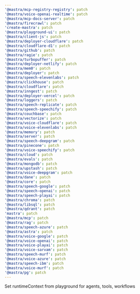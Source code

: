 ```yaml
---
'@mastra/mcp-registry-registry': patch
'@mastra/voice-openai-realtime': patch
'@mastra/mcp-docs-server': patch
'@mastra/firecrawl': patch
'create-mastra': patch
'@mastra/playground-ui': patch
'@mastra/client-js': patch
'@mastra/deployer-cloudflare': patch
'@mastra/cloudflare-d1': patch
'@mastra/github': patch
'@mastra/ragie': patch
'@mastra/turbopuffer': patch
'@mastra/deployer-netlify': patch
'@mastra/mem0': patch
'@mastra/deployer': patch
'@mastra/speech-elevenlabs': patch
'@mastra/clickhouse': patch
'@mastra/cloudflare': patch
'@mastra/inngest': patch
'@mastra/deployer-vercel': patch
'@mastra/loggers': patch
'@mastra/speech-replicate': patch
'@mastra/speech-speechify': patch
'@mastra/couchbase': patch
'@mastra/vectorize': patch
'@mastra/voice-cloudflare': patch
'@mastra/voice-elevenlabs': patch
'@mastra/memory': patch
'@mastra/server': patch
'@mastra/speech-deepgram': patch
'@mastra/pinecone': patch
'@mastra/voice-speechify': patch
'@mastra/cloud': patch
'@mastra/evals': patch
'@mastra/mongodb': patch
'@mastra/upstash': patch
'@mastra/voice-deepgram': patch
'@mastra/dane': patch
'@mastra/core': patch
'@mastra/speech-google': patch
'@mastra/speech-openai': patch
'@mastra/speech-playai': patch
'@mastra/chroma': patch
'@mastra/libsql': patch
'@mastra/qdrant': patch
'mastra': patch
'@mastra/mcp': patch
'@mastra/rag': patch
'@mastra/speech-azure': patch
'@mastra/astra': patch
'@mastra/voice-google': patch
'@mastra/voice-openai': patch
'@mastra/voice-playai': patch
'@mastra/voice-sarvam': patch
'@mastra/speech-murf': patch
'@mastra/voice-azure': patch
'@mastra/speech-ibm': patch
'@mastra/voice-murf': patch
'@mastra/pg': patch
---
```


Set runtimeContext from playground for agents, tools, workflows
